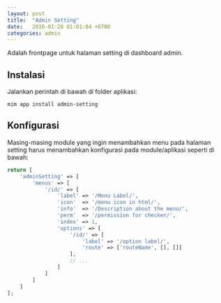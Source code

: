 ```yaml
---
layout: post
title:  "Admin Setting"
date:   2016-01-28 01:01:04 +0700
categories: admin
---
```


Adalah frontpage untuk halaman setting di dashboard admin.

## Instalasi

Jalankan perintah di bawah di folder aplikasi:

```
mim app install admin-setting
```

## Konfigurasi

Masing-masing module yang ingin menambahkan menu pada halaman setting harus menambahkan
konfigurasi pada module/aplikasi seperti di bawah:

```php
return [
    'adminSetting' => [
        'menus' => [
            '/id/' => [
                'label' => '/Menu Label/',
                'icon'  => '/menu icon in html/',
                'info'  => '/Description about the menu/',
                'perm'  => '/permission for checker/',
                'index' => 1,
                'options' => [
                    '/id/' => [
                        'label' => '/option label/',
                        'route' => ['routeName', [], []]
                    ],
                    // ...
                ]
            ]
        ]
    ]
];
```
